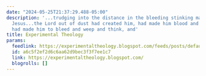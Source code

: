 ```yaml
---
date: "2024-05-25T21:37:29.488-05:00"
description: '...trudging into the distance in the bleeding stinking mad shadow of
  Jesus...the Lord out of dust had created him, had made him blood and nerve and mind,
  had made him to bleed and weep and think, and'
title: Experimental Theology
params:
  feedlink: https://experimentaltheology.blogspot.com/feeds/posts/default
  id: a6c5f2ef2d6c6aa62d9bec3f3f7ee1c7
  link: https://experimentaltheology.blogspot.com/
  blogrolls: []
---
```

